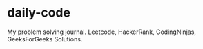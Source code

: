 # daily-code
My problem solving journal. Leetcode, HackerRank, CodingNinjas, GeeksForGeeks Solutions.

